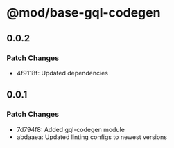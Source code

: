# @mod/base-gql-codegen

## 0.0.2

### Patch Changes

- 4f9118f: Updated dependencies

## 0.0.1

### Patch Changes

- 7d794f8: Added gql-codegen module
- abdaaea: Updated linting configs to newest versions
